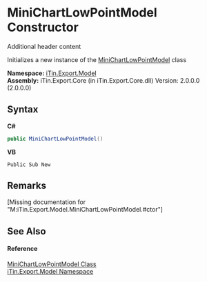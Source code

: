 # MiniChartLowPointModel Constructor 
Additional header content 

Initializes a new instance of the <a href="T_iTin_Export_Model_MiniChartLowPointModel">MiniChartLowPointModel</a> class

**Namespace:**&nbsp;<a href="N_iTin_Export_Model">iTin.Export.Model</a><br />**Assembly:**&nbsp;iTin.Export.Core (in iTin.Export.Core.dll) Version: 2.0.0.0 (2.0.0.0)

## Syntax

**C#**<br />
``` C#
public MiniChartLowPointModel()
```

**VB**<br />
``` VB
Public Sub New
```


## Remarks
\[Missing <remarks> documentation for "M:iTin.Export.Model.MiniChartLowPointModel.#ctor"\]

## See Also


#### Reference
<a href="T_iTin_Export_Model_MiniChartLowPointModel">MiniChartLowPointModel Class</a><br /><a href="N_iTin_Export_Model">iTin.Export.Model Namespace</a><br />